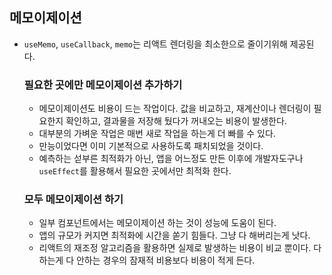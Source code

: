 ## 메모이제이션

- `useMemo`, `useCallback`, `memo`는 리액트 렌더링을 최소한으로 줄이기위해 제공된다.
  ### 필요한 곳에만 메모이제이션 추가하기
  - 메모이제이션도 비용이 드는 작업이다. 값을 비교하고, 재계산이나 렌더링이 필요한지 확인하고, 결과물을 저장해 뒀다가 꺼내오는 비용이 발생한다.
  - 대부분의 가벼운 작업은 매번 새로 작업을 하는게 더 빠를 수 있다.
  - 만능이었다면 이미 기본적으로 사용하도록 패치되었을 것이다.
  - 예측하는 섣부른 최적화가 아닌, 앱을 어느정도 만든 이후에 개발자도구나 `useEffect`를 활용해서 필요한 곳에서만 최적화 한다.
  ### 모두 메모이제이션 하기
  - 일부 컴포넌트에서는 메모이제이션 하는 것이 성능에 도움이 된다.
  - 앱의 규모가 커지면 최적화에 시간을 쏟기 힘들다. 그냥 다 해버리는게 낫다.
  - 리액트의 재조정 알고리즘을 활용하면 실제로 발생하는 비용이 비교 뿐이다. 다 하는게 다 안하는 경우의 잠재적 비용보다 비용이 적게 든다.
